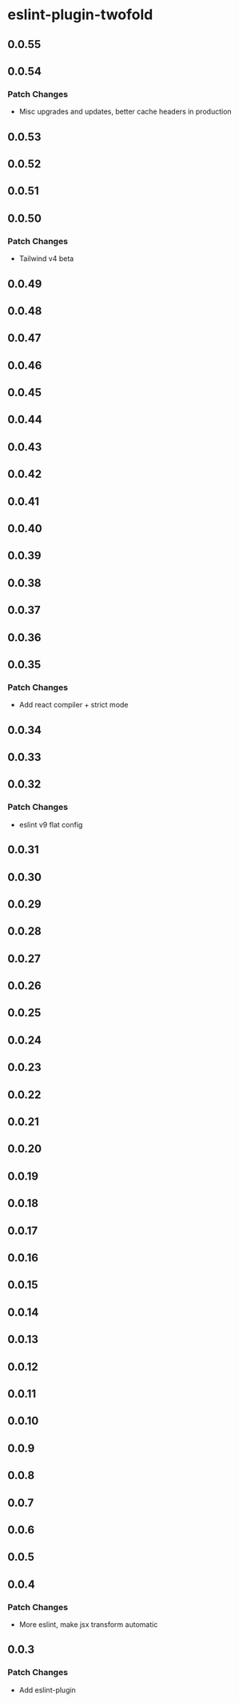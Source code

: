 # eslint-plugin-twofold

## 0.0.55

## 0.0.54

### Patch Changes

- Misc upgrades and updates, better cache headers in production

## 0.0.53

## 0.0.52

## 0.0.51

## 0.0.50

### Patch Changes

- Tailwind v4 beta

## 0.0.49

## 0.0.48

## 0.0.47

## 0.0.46

## 0.0.45

## 0.0.44

## 0.0.43

## 0.0.42

## 0.0.41

## 0.0.40

## 0.0.39

## 0.0.38

## 0.0.37

## 0.0.36

## 0.0.35

### Patch Changes

- Add react compiler + strict mode

## 0.0.34

## 0.0.33

## 0.0.32

### Patch Changes

- eslint v9 flat config

## 0.0.31

## 0.0.30

## 0.0.29

## 0.0.28

## 0.0.27

## 0.0.26

## 0.0.25

## 0.0.24

## 0.0.23

## 0.0.22

## 0.0.21

## 0.0.20

## 0.0.19

## 0.0.18

## 0.0.17

## 0.0.16

## 0.0.15

## 0.0.14

## 0.0.13

## 0.0.12

## 0.0.11

## 0.0.10

## 0.0.9

## 0.0.8

## 0.0.7

## 0.0.6

## 0.0.5

## 0.0.4

### Patch Changes

- More eslint, make jsx transform automatic

## 0.0.3

### Patch Changes

- Add eslint-plugin
